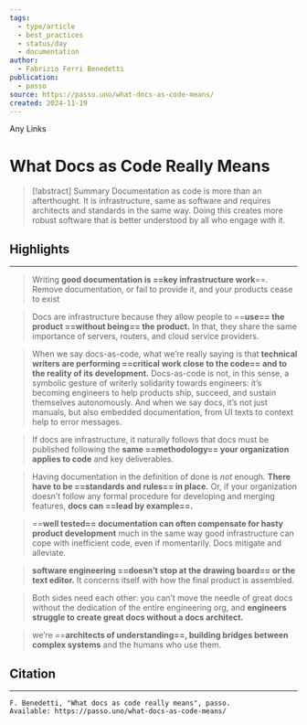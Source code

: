 ```yaml
---
tags:
  - type/article
  - best_practices
  - status/day
  - documentation
author:
  - Fabrizio Ferri Benedetti
publication:
  - passo
source: https://passo.uno/what-docs-as-code-means/
created: 2024-11-19
---
```

Any Links
# What Docs as Code Really Means

> [!abstract] Summary
> Documentation as code is more than an afterthought. It is infrastructure, same as software and requires architects and standards in the same way. Doing this creates more robust software that is better understood by all who engage with it.
## Highlights
---
> Writing **good documentation is ==key infrastructure work**==. Remove documentation, or fail to provide it, and your products cease to exist

> Docs are infrastructure because they allow people to ==**use== the product ==without being== the product.** In that, they share the same importance of servers, routers, and cloud service providers.

> When we say docs-as-code, what we’re really saying is that **technical writers are performing ==critical work close to the code== and to the reality of its development.** Docs-as-code is not, in this sense, a symbolic gesture of writerly solidarity towards engineers: it’s becoming engineers to help products ship, succeed, and sustain themselves autonomously. And when we say docs, it’s not just manuals, but also embedded documentation, from UI texts to context help to error messages.

> If docs are infrastructure, it naturally follows that docs must be published following the **same ==methodology== your organization applies to code** and key deliverables.

> Having documentation in the definition of done is _not_ enough. **There have to be ==standards and rules== in place.** Or, if your organization doesn’t follow any formal procedure for developing and merging features, **docs can ==lead by example==.**

> ==**well tested== documentation can often compensate for hasty product development** much in the same way good infrastructure can cope with inefficient code, even if momentarily. Docs mitigate and alleviate.

> **software engineering ==doesn’t stop at the drawing board== or the text editor.** It concerns itself with how the final product is assembled.

> Both sides need each other: you can’t move the needle of great docs without the dedication of the entire engineering org, and **engineers struggle to create great docs without a docs architect.**

>we’re ==**architects of understanding==, building bridges between complex systems** and the humans who use them.
## Citation
---
```
F. Benedetti, "What docs as code really means", passo.
Available: https://passo.uno/what-docs-as-code-means/
```

